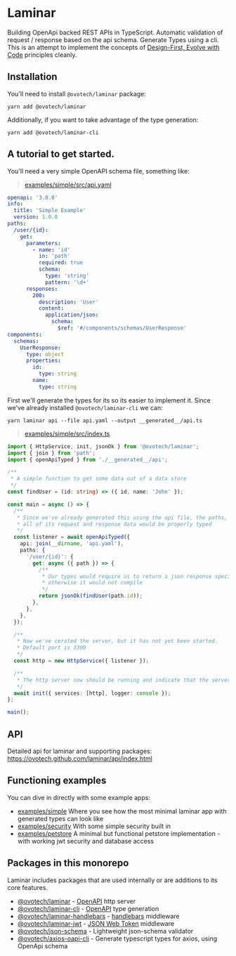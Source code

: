 # Laminar

Building OpenApi backed REST APIs in TypeScript. Automatic validation of request / response based on the api schema.
Generate Types using a cli. This is an attempt to implement the concepts of [Design-First, Evolve with Code](https://apisyouwonthate.com/blog/api-design-first-vs-code-first) principles cleanly.

## Installation

You'll need to install `@ovotech/laminar` package:

```shell
yarn add @ovotech/laminar
```

Additionally, if you want to take advantage of the type generation:

```shell
yarn add @ovotech/laminar-cli
```

## A tutorial to get started.

You'll need a very simple OpenAPI schema file, something like:

> [examples/simple/src/api.yaml](https://github.com/ovotech/laminar/tree/main/examples/simple/src/api.yaml)

```yaml
openapi: '3.0.0'
info:
  title: 'Simple Example'
  version: 1.0.0
paths:
  /user/{id}:
    get:
      parameters:
        - name: 'id'
          in: 'path'
          required: true
          schema:
            type: 'string'
            pattern: '\d+'
      responses:
        200:
          description: 'User'
          content:
            application/json:
              schema:
                $ref: '#/components/schemas/UserResponse'
components:
  schemas:
    UserResponse:
      type: object
      properties:
        id:
          type: string
        name:
          type: string
```

First we'll generate the types for its so its easier to implement it. Since we've already installed `@ovotech/laminar-cli` we can:

```shell
yarn laminar api --file api.yaml --output __generated__/api.ts
```

> [examples/simple/src/index.ts](https://github.com/ovotech/laminar/tree/main/examples/simple/src/index.ts)

```typescript
import { HttpService, init, jsonOk } from '@ovotech/laminar';
import { join } from 'path';
import { openApiTyped } from './__generated__/api';

/**
 * A simple function to get some data out of a data store
 */
const findUser = (id: string) => ({ id, name: 'John' });

const main = async () => {
  /**
   * Since we've already generated this using the api file, the paths,
   * all of its request and response data would be properly typed
   */
  const listener = await openApiTyped({
    api: join(__dirname, 'api.yaml'),
    paths: {
      '/user/{id}': {
        get: async ({ path }) => {
          /**
           * Our types would require us to return a json response specifically,
           * otherwise it would not compile
           */
          return jsonOk(findUser(path.id));
        },
      },
    },
  });

  /**
   * Now we've cerated the server, but it has not yet been started.
   * Default port is 3300
   */
  const http = new HttpService({ listener });

  /**
   * The http server now should be running and indicate that the server is now running
   */
  await init({ services: [http], logger: console });
};

main();
```

## API

Detailed api for laminar and supporting packages: https://ovotech.github.com/laminar/api/index.html

## Functioning examples

You can dive in directly with some example apps:

- [examples/simple](https://github.com/ovotech/laminar/tree/main/examples/simple) Where you see how the most minimal laminar app with generated types can look like
- [examples/security](https://github.com/ovotech/laminar/tree/main/examples/security) With some simple security built in
- [examples/petstore](https://github.com/ovotech/laminar/tree/main/examples/petstore) A minimal but functional petstore implementation - with working jwt security and database access

## Packages in this monorepo

Laminar includes packages that are used internally or are additions to its core features.

- [@ovotech/laminar](https://github.com/ovotech/laminar/tree/packages/laminar) - [OpenAPI](https://swagger.io/docs/) http server
- [@ovotech/laminar-cli](https://github.com/ovotech/laminar/tree/packages/laminar-cli) - [OpenAPI](https://swagger.io/docs/) type generation
- [@ovotech/laminar-handlebars](https://github.com/ovotech/laminar/tree/packages/laminar-handlebars) - [handlebars](https://github.com/wycats/handlebars.js/) middleware
- [@ovotech/laminar-jwt](https://github.com/ovotech/laminar/tree/packages/laminar-handlebars) - [JSON Web Token](https://github.com/auth0/node-jsonwebtoken) middleware
- [@ovotech/json-schema](https://github.com/ovotech/laminar/tree/packages/json-schema) - Lightweight json-schema validator
- [@ovotech/axios-oapi-cli](https://github.com/ovotech/laminar/tree/packages/axios-oapi-cli) - Generate typescript types for axios, using OpenApi schema
